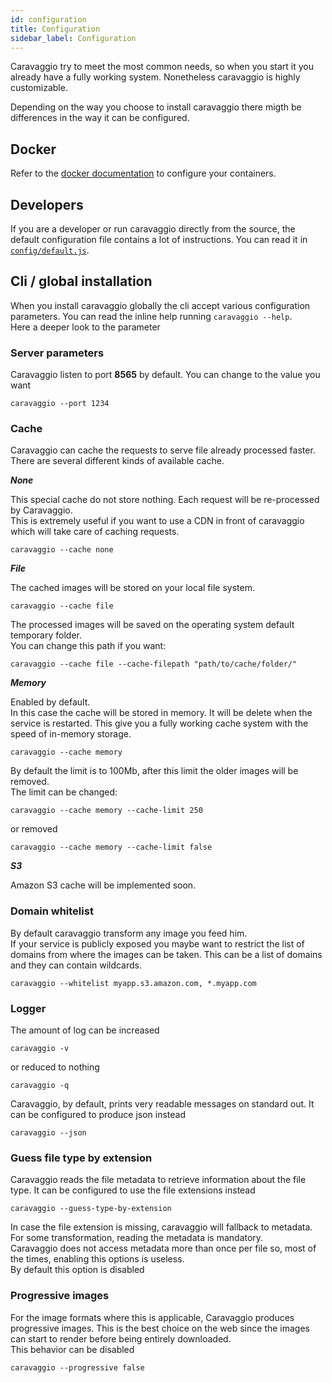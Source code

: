 ```yaml
---
id: configuration
title: Configuration
sidebar_label: Configuration
---
```


Caravaggio try to meet the most common needs, so when you start it you already have a fully working system. Nonetheless caravaggio is highly customizable.

Depending on the way you choose to install caravaggio there migth be differences in the way it can be configured. 

## Docker

Refer to the [docker documentation](https://store.docker.com/community/images/ramielcreations/caravaggio) to configure your containers.

## Developers

If you are a developer or run caravaggio directly from the source, the default configuration file contains a lot of instructions. You can read it in <a href="https://gitlab.com/ramiel/caravaggio/blob/master/config/default.js" target="_blank">`config/default.js`</a>.

## Cli / global installation

When you install caravaggio globally the cli accept various configuration parameters. You can read the inline help running `caravaggio --help`.    
Here a deeper look to the parameter

### Server parameters

Caravaggio listen to port **8565** by default. You can change to the value you want

`caravaggio --port 1234`

### Cache

Caravaggio can cache the requests to serve file already processed faster. There are several different kinds of available cache.

**_None_**

This special cache do not store nothing. Each request will be re-processed by Caravaggio.    
This is extremely useful if you want to use a CDN in front of caravaggio which will take care of caching requests.

`caravaggio --cache none`

**_File_**

The cached images will be stored on your local file system.

`caravaggio --cache file`

The processed images will be saved on the operating system default temporary folder.    
You can change this path if you want:

`caravaggio --cache file --cache-filepath "path/to/cache/folder/"`

**_Memory_**

Enabled by default.    
In this case the cache will be stored in memory. It will be delete when the service is restarted.
This give you a fully working cache system with the speed of in-memory storage.

`caravaggio --cache memory`

By default the limit is to 100Mb, after this limit the older images will be removed.     
The limit can be changed:    

`caravaggio --cache memory --cache-limit 250`

or removed

`caravaggio --cache memory --cache-limit false`

**_S3_**

Amazon S3 cache will be implemented soon.

### Domain whitelist

By default caravaggio transform any image you feed him.     
If your service is publicly exposed you maybe want to restrict the list of domains from where the images can be taken.
This can be a list of domains and they can contain wildcards.

`caravaggio --whitelist myapp.s3.amazon.com, *.myapp.com`

### Logger

The amount of log can be increased

`caravaggio -v`

or reduced to nothing

`caravaggio -q`

Caravaggio, by default, prints very readable messages on standard out. It can be configured to produce json instead

`caravaggio --json`

### Guess file type by extension

Caravaggio reads the file metadata to retrieve information about the file type. It can be configured to use the file extensions instead

`caravaggio --guess-type-by-extension`

In case the file extension is missing, caravaggio will fallback to metadata. For some transformation, reading the metadata is mandatory.    
Caravaggio does not access metadata more than once per file so, most of the times, enabling this options is useless.    
By default this option is disabled

### Progressive images

For the image formats where this is applicable, Caravaggio produces progressive images. This is the best choice on the web since the images
can start to render before being entirely downloaded.    
This behavior can be disabled

`caravaggio --progressive false`